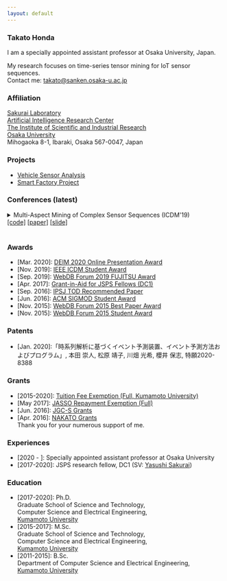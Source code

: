 ```yaml
---
layout: default
---
```


### Takato Honda

I am a specially appointed assistant professor at Osaka University, Japan.
<!-- I am a Ph.D. student and JSPS research fellow (DC1) at Osaka University, Japan.
 -->
My research focuses on time-series tensor mining for IoT sensor sequences.  
Contact me: <takato@sanken.osaka-u.ac.jp>  

### Affiliation
[Sakurai Laboratory](https://www.dm.sanken.osaka-u.ac.jp)  
[Artificial Intelligence Research Center](https://www.sanken.osaka-u.ac.jp/organization/ai_center/)  
[The Institute of Scientific and Industrial Research](https://www.sanken.osaka-u.ac.jp/en/)  
[Osaka University](https://www.osaka-u.ac.jp/en/index.html)  
Mihogaoka 8-1, Ibaraki, Osaka 567-0047, Japan  

### Projects
- [Vehicle Sensor Analysis](https://www.dm.sanken.osaka-u.ac.jp/industry/project_vehicle/)  
- [Smart Factory Project](https://www.dm.sanken.osaka-u.ac.jp/industry/project_smart/)  

### Conferences (latest)
<details>
<summary>
Multi-Aspect Mining of Complex Sensor Sequences (ICDM'19)<br>
<a href="https://github.com/TakatoHonda/CubeMarker">[code]</a>
<a href="https://takatohonda.github.io/paper/paper-icdm19.pdf">[paper]</a>
<a href="https://takatohonda.github.io/slide/slide-icdm19.pdf">[slide]</a>
</summary>
Takato Honda, Yasuko Matsubara, Ryo Neyama, Mutsumi Abe, Yasushi Sakurai: <u>``Multi-Aspect Mining of Complex Sensor Sequences”</u>, IEEE International Conference on Data Mining (ICDM), pp. 299-308, Beijing, China, November 8-11, 2019 (Regular paper) (Acceptance ratio 9.08%).
</details>

<!-- <details>
<summary>
Automatic Mining of Large IoT Sensor Tensor (ICDMW'18 Workshop)<br>
<a href="https://ieeexplore.ieee.org/document/8637498">[paper]</a>
</summary>
Takato Honda, Yasuko Matsubara, Yasushi Sakurai: <u>``Automatic Mining of Large IoT Sensor Tensor"</u>, IEEE International Conference on Data Mining (ICDM) Ph.D. Forum, Singapore, November 17-20, 2018.
</details>

<details>
<summary>
Automatic Mining of Geographical Complex Sequences (SIGMOD'16 Workshop)<br>
<a href="https://dl.acm.org/citation.cfm?doid=2926693.2929903">[paper]</a>
</summary>
Takato Honda: <u>``TrailMarker: Automatic Mining of Geographical Complex Sequences"</u>, ACM SIGMOD International Conference on Management of Data (SIGMOD), Ph.D. Symposium, San Francisco, USA, June 2016. 
</details>
 --><br>

### Awards
<!-- 
- \[Mar. 2020\]: Excellent Student Award (Kumamoto University)
-->
- \[Mar. 2020\]: [DEIM 2020 Online Presentation Award](https://db-event.jpn.org/deim2020/post/awards.html)
- \[Nov. 2019\]: [IEEE ICDM Student Award](https://takatohonda.github.io)  
- \[Sep. 2019\]: [WebDB Forum 2019 FUJITSU Award](https://db-event.jpn.org/webdbf2019/award.html)  
- \[Apr. 2017\]: [Grant-in-Aid for JSPS Fellows (DC1)](https://www.jsps.go.jp/j-pd/pd_gaiyo.html)  
- \[Sep. 2016\]: [IPSJ TOD Recommended Paper](https://ipsj.ixsq.nii.ac.jp/ej/?action=pages_view_main&active_action=repository_view_main_item_detail&item_id=174796&item_no=1&page_id=13&block_id=8)  
- \[Jun. 2016\]: [ACM SIGMOD Student Award](https://takatohonda.github.io)  
- \[Nov. 2015\]: [WebDB Forum 2015 Best Paper Award](https://www.ipsj.or.jp/award/webdb-award2.html)  
- \[Nov. 2015\]: [WebDB Forum 2015 Student Award](https://db-event.jpn.org/webdbf2015/award.php)  

### Patents
- \[Jan. 2020\]:「時系列解析に基づくイベント予測装置、イベント予測方法およびプログラム」, 本田 崇人, 松原 靖子, 川畑 光希, 櫻井 保志, 特願2020-8388  

### Grants
- \[2015-2020\]: [Tuition Fee Exemption (Full, Kumamoto University)](https://takatohonda.github.io) 
- \[May  2017\]: [JASSO Repayment Exemption (Full)](https://www.jasso.go.jp/shogakukin/taiyochu/gyosekimenjyo/index.html)  
- \[Jun. 2016\]: [JGC-S Grants](http://www.jgcs.or.jp)  
- \[Apr. 2016\]: [NAKATO Grants](https://www.nakashima-foundation.org/scholarship/)  
Thank you for your numerous support of me.

<!-- 
### Skills
- Python, C, C++, MATLAB  
-->
 
### Experiences

- \[2020 - \]: Specially appointed assistant professor at Osaka University  
- \[2017-2020\]: JSPS research fellow, DC1 (SV: [Yasushi Sakurai](https://www.dm.sanken.osaka-u.ac.jp/~yasushi/))

### Education
- \[2017-2020\]: Ph.D.  
    Graduate School of Science and Technology,  
    Computer Science and Electrical Engineering,  
    [Kumamoto University](https://www.kumamoto-u.ac.jp/)  
- \[2015-2017\]: M.Sc.  
    Graduate School of Science and Technology,  
    Computer Science and Electrical Engineering,  
    [Kumamoto University](https://www.kumamoto-u.ac.jp/)  
- \[2011-2015\]: B.Sc.  
    Department of Computer Science and Electrical Engineering,  
    [Kumamoto University](https://www.kuzmamoto-u.ac.jp/)  


